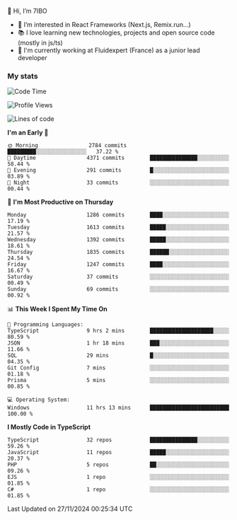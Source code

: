 👋 Hi, I’m 7IBO

- 👀 I’m interested in React Frameworks (Next.js, Remix.run...)
- 📚 I love learning new technologies, projects and open source code (mostly in js/ts)
- 💼 I'm currently working at Fluidexpert (France) as a junior lead developer

### My stats
<!--START_SECTION:waka-->
![Code Time](http://img.shields.io/badge/Code%20Time-856%20hrs%2030%20mins-blue)

![Profile Views](http://img.shields.io/badge/Profile%20Views-0-blue)

![Lines of code](https://img.shields.io/badge/From%20Hello%20World%20I%27ve%20Written-7.9%20million%20lines%20of%20code-blue)

**I'm an Early 🐤** 

```text
🌞 Morning                2784 commits        █████████░░░░░░░░░░░░░░░░   37.22 % 
🌆 Daytime                4371 commits        ███████████████░░░░░░░░░░   58.44 % 
🌃 Evening                291 commits         █░░░░░░░░░░░░░░░░░░░░░░░░   03.89 % 
🌙 Night                  33 commits          ░░░░░░░░░░░░░░░░░░░░░░░░░   00.44 % 
```
📅 **I'm Most Productive on Thursday** 

```text
Monday                   1286 commits        ████░░░░░░░░░░░░░░░░░░░░░   17.19 % 
Tuesday                  1613 commits        █████░░░░░░░░░░░░░░░░░░░░   21.57 % 
Wednesday                1392 commits        █████░░░░░░░░░░░░░░░░░░░░   18.61 % 
Thursday                 1835 commits        ██████░░░░░░░░░░░░░░░░░░░   24.54 % 
Friday                   1247 commits        ████░░░░░░░░░░░░░░░░░░░░░   16.67 % 
Saturday                 37 commits          ░░░░░░░░░░░░░░░░░░░░░░░░░   00.49 % 
Sunday                   69 commits          ░░░░░░░░░░░░░░░░░░░░░░░░░   00.92 % 
```


📊 **This Week I Spent My Time On** 

```text
💬 Programming Languages: 
TypeScript               9 hrs 2 mins        ████████████████████░░░░░   80.59 % 
JSON                     1 hr 18 mins        ███░░░░░░░░░░░░░░░░░░░░░░   11.66 % 
SQL                      29 mins             █░░░░░░░░░░░░░░░░░░░░░░░░   04.35 % 
Git Config               7 mins              ░░░░░░░░░░░░░░░░░░░░░░░░░   01.18 % 
Prisma                   5 mins              ░░░░░░░░░░░░░░░░░░░░░░░░░   00.85 % 

💻 Operating System: 
Windows                  11 hrs 13 mins      █████████████████████████   100.00 % 
```

**I Mostly Code in TypeScript** 

```text
TypeScript               32 repos            ███████████████░░░░░░░░░░   59.26 % 
JavaScript               11 repos            █████░░░░░░░░░░░░░░░░░░░░   20.37 % 
PHP                      5 repos             ██░░░░░░░░░░░░░░░░░░░░░░░   09.26 % 
EJS                      1 repo              ░░░░░░░░░░░░░░░░░░░░░░░░░   01.85 % 
C#                       1 repo              ░░░░░░░░░░░░░░░░░░░░░░░░░   01.85 % 
```




 Last Updated on 27/11/2024 00:25:34 UTC
<!--END_SECTION:waka-->
